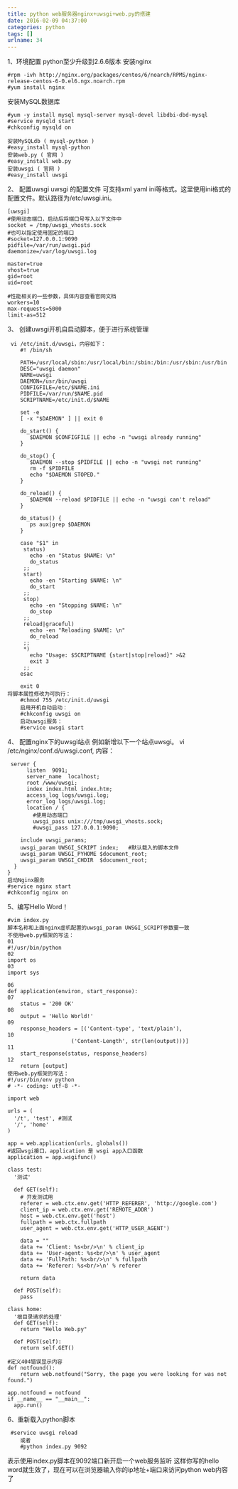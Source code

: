 ```yaml
---
title: python web服务器nginx+uwsgi+web.py的搭建
date: 2016-02-09 04:37:00
categories: python
tags: []
urlname: 34
---
```

1、环境配置
python至少升级到2.6.6版本
安装nginx

    #rpm -ivh http://nginx.org/packages/centos/6/noarch/RPMS/nginx-release-centos-6-0.el6.ngx.noarch.rpm
    #yum install nginx


<!--more-->


安装MySQL数据库

    #yum -y install mysql mysql-server mysql-devel libdbi-dbd-mysql 
    #service mysqld start 
    #chkconfig mysqld on

    安装MySQLdb ( mysql-python ) 
    #easy_install mysql-python
    安装web.py ( 官网 ) 
    #easy_install web.py
    安装uwsgi ( 官网 ) 
    #easy_install uwsgi

2、 配置uwsgi 
uwsgi 的配置文件 可支持xml yaml ini等格式。这里使用ini格式的配置文件。默认路径为/etc/uwsgi.ini。

    [uwsgi] 
    #使用动态端口，启动后将端口号写入以下文件中
    socket = /tmp/uwsgi_vhosts.sock
    #也可以指定使用固定的端口
    #socket=127.0.0.1:9090 
    pidfile=/var/run/uwsgi.pid 
    daemonize=/var/log/uwsgi.log 
    
    master=true 
    vhost=true 
    gid=root
    uid=root
    
    #性能相关的一些参数，具体内容查看官网文档
    workers=10
    max-requests=5000 
    limit-as=512
3、 创建uwsgi开机自启动脚本，便于进行系统管理
   

     vi /etc/init.d/uwsgi，内容如下：
        #! /bin/sh  
        
        PATH=/usr/local/sbin:/usr/local/bin:/sbin:/bin:/usr/sbin:/usr/bin  
        DESC="uwsgi daemon"  
        NAME=uwsgi  
        DAEMON=/usr/bin/uwsgi  
        CONFIGFILE=/etc/$NAME.ini  
        PIDFILE=/var/run/$NAME.pid  
        SCRIPTNAME=/etc/init.d/$NAME  
        
        set -e  
        [ -x "$DAEMON" ] || exit 0  
        
        do_start() {  
           $DAEMON $CONFIGFILE || echo -n "uwsgi already running"  
        }  
        
        do_stop() {  
           $DAEMON --stop $PIDFILE || echo -n "uwsgi not running"  
           rm -f $PIDFILE  
           echo "$DAEMON STOPED."  
        }  
        
        do_reload() {  
           $DAEMON --reload $PIDFILE || echo -n "uwsgi can't reload"  
        }  
        
        do_status() {  
           ps aux|grep $DAEMON  
        }  
        
        case "$1" in  
         status)  
           echo -en "Status $NAME: \n"  
           do_status  
         ;;  
         start)  
           echo -en "Starting $NAME: \n"  
           do_start  
         ;;  
         stop)  
           echo -en "Stopping $NAME: \n"  
           do_stop  
         ;;  
         reload|graceful)  
           echo -en "Reloading $NAME: \n"  
           do_reload  
         ;;  
         *)  
           echo "Usage: $SCRIPTNAME {start|stop|reload}" >&2  
           exit 3  
         ;;  
        esac  
        
        exit 0
    将脚本属性修改为可执行： 
        #chmod 755 /etc/init.d/uwsgi
        启用开机自动启动： 
        #chkconfig uwsgi on
        启动uwsgi服务： 
        #service uwsgi start 
        

4、 配置nginx下的uwsgi站点 
    例如新增以下一个站点uwsgi。 
    vi /etc/nginx/conf.d/uwsgi.conf, 内容：
   

     server { 
          listen  9091; 
          server_name  localhost; 
          root /www/uwsgi; 
          index index.html index.htm; 
          access_log logs/uwsgi.log; 
          error_log logs/uwsgi.log; 
          location / { 
            #使用动态端口
            uwsgi_pass unix:///tmp/uwsgi_vhosts.sock;
            #uwsgi_pass 127.0.0.1:9090; 
    
        include uwsgi_params; 
        uwsgi_param UWSGI_SCRIPT index;   #默认载入的脚本文件
        uwsgi_param UWSGI_PYHOME $document_root; 
        uwsgi_param UWSGI_CHDIR  $document_root; 
      } 
    }
    启动Nginx服务 
    #service nginx start 
    #chkconfig nginx on

5、编写Hello Word！

    #vim index.py 
    脚本名称和上面nginx虚机配置的uwsgi_param UWSGI_SCRIPT参数要一致
    不使用web.py框架的写法：
    01
    #!/usr/bin/python
    02
    import os
    03
    import sys
    
    06
    def application(environ, start_response):
    07
        status = '200 OK'
    08
        output = 'Hello World!'
    09
        response_headers = [('Content-type', 'text/plain'),
    10
                        ('Content-Length', str(len(output)))]
    11
        start_response(status, response_headers)
    12
        return [output]
    使用web.py框架的写法：
    #!/usr/bin/env python
    # -*- coding: utf-8 -*-  
    
    import web
    
    urls = (
      '/t', 'test', #测试
      '/', 'home'
    )
    
    app = web.application(urls, globals())
    #返回wsgi接口，application 是 wsgi app入口函数
    application = app.wsgifunc()
    
    class test:
      '测试'	  
    
      def GET(self):
        # 开发测试用
        referer = web.ctx.env.get('HTTP_REFERER', 'http://google.com')
        client_ip = web.ctx.env.get('REMOTE_ADDR')
        host = web.ctx.env.get('host')
        fullpath = web.ctx.fullpath
        user_agent = web.ctx.env.get('HTTP_USER_AGENT')
    
        data = ""
        data += 'Client: %s<br/>\n' % client_ip
        data += 'User-agent: %s<br/>\n' % user_agent
        data += 'FullPath: %s<br/>\n' % fullpath
        data += 'Referer: %s<br/>\n' % referer
    
        return data
    
      def POST(self):
        pass
    
    class home:
      '根目录请求的处理'		
      def GET(self):
        return "Hello Web.py"
    
      def POST(self):
        return self.GET()
    
    #定义404错误显示内容  
    def notfound():  
        return web.notfound("Sorry, the page you were looking for was not found.")  
    
    app.notfound = notfound  
    if __name__ == "__main__":
      app.run()

6、重新载入python脚本
   

     #service uwsgi reload
        或者
        #python index.py 9092

表示使用index.py脚本在9092端口新开启一个web服务监听
这样你写的hello word就生效了，现在可以在浏览器输入你的ip地址+端口来访问python web内容了


